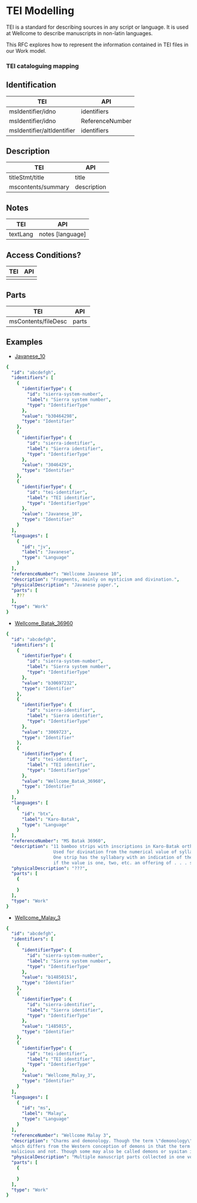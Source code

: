 # TEI Modelling

TEI is a standard for describing sources in any script or language. It is used at Wellcome to 
describe manuscripts in non-latin languages. 

This RFC explores how to represent the information contained in TEI files in our Work model. 

### TEI cataloguing mapping
## Identification
| TEI| API |
| ----------- | ----------- |
| msIdentifier/idno | identifiers |
| msIdentifier/idno | ReferenceNumber |
| msIdentifier/altIdentifier | identifiers |
## Description
| TEI| API |
| ----------- | ----------- |
| titleStmt/title | title |
| mscontents/summary | description |
## Notes
| TEI| API |
| ----------- | ----------- |
|textLang	| notes [language]	|
## Access Conditions?
| TEI| API |
| ----------- | ----------- |
|	|	|
## Parts

| TEI | API |
| ------|---|
|msContents/fileDesc| parts |
## Examples

- [Javanese_10](https://github.com/wellcomecollection/wellcome-collection-tei/blob/master/Javanese/Javanese_10.xml)
```yaml
{
  "id": "abcdefgh",
  "identifiers": [
    {
      "identifierType": {
        "id": "sierra-system-number",
        "label": "Sierra system number",
        "type": "IdentifierType"
      },
      "value": "b30464298",
      "type": "Identifier"
    },
    {
      "identifierType": {
        "id": "sierra-identifier",
        "label": "Sierra identifier",
        "type": "IdentifierType"
      },
      "value": "3046429",
      "type": "Identifier"
    },
    {
      "identifierType": {
        "id": "tei-identifier",
        "label": "TEI identifier",
        "type": "IdentifierType"
      },
      "value": "Javanese_10",
      "type": "Identifier"
    }
  ],
  "languages": [
    {
      "id": "jv",
      "label": "Javanese",
      "type": "Language"
    }
  ],
  "referenceNumber": "Wellcome Javanese 10",
  "description": "Fragments, mainly on mysticism and divination.",
  "physicalDescription": "Javanese paper.",
  "parts": [
    ???
  ],
  "type": "Work"
}
```

- [Wellcome_Batak_36960](https://github.com/wellcomecollection/wellcome-collection-tei/blob/master/Batak/Batak_36960.xml)
```yaml
{
  "id": "abcdefgh",
  "identifiers": [
    {
      "identifierType": {
        "id": "sierra-system-number",
        "label": "Sierra system number",
        "type": "IdentifierType"
      },
      "value": "b30697232",
      "type": "Identifier"
    },
    {
      "identifierType": {
        "id": "sierra-identifier",
        "label": "Sierra identifier",
        "type": "IdentifierType"
      },
      "value": "3069723",
      "type": "Identifier"
    },
    {
      "identifierType": {
        "id": "tei-identifier",
        "label": "TEI identifier",
        "type": "IdentifierType"
      },
      "value": "Wellcome_Batak_36960",
      "type": "Identifier"
    }
  ],
  "languages": [
    {
      "id": "btx",
      "label": "Karo-Batak",
      "type": "Language"
    }
  ],
  "referenceNumber": "MS Batak 36960",
  "description": "11 bamboo strips with inscriptions in Karo-Batak orthography, threaded on a string. 
                  Used for divination from the numerical value of syllables.
                  One strip has the syllabary with an indication of the numerical value of each syllable, the other ten have texts such as: 
                  if the value is one, two, etc. an offering of . . . should be brought in order to assure luck.",
  "physicalDescription": "???",
  "parts": [
    {
       
    }
  ],
  "type": "Work"
}
```

- [Wellcome_Malay_3](https://github.com/wellcomecollection/wellcome-collection-tei/blob/master/Malay/Wellcome_MS_Malay_3.xml)
```yaml
{
  "id": "abcdefgh",
  "identifiers": [
    {
      "identifierType": {
        "id": "sierra-system-number",
        "label": "Sierra system number",
        "type": "IdentifierType"
      },
      "value": "b14850151",
      "type": "Identifier"
    },
    {
      "identifierType": {
        "id": "sierra-identifier",
        "label": "Sierra identifier",
        "type": "IdentifierType"
      },
      "value": "1485015",
      "type": "Identifier"
    },
    {
      "identifierType": {
        "id": "tei-identifier",
        "label": "TEI identifier",
        "type": "IdentifierType"
      },
      "value": "Wellcome_Malay_3",
      "type": "Identifier"
    }
  ],
  "languages": [
    {
      "id": "ms",
      "label": "Malay",
      "type": "Language"
    }
  ],
  "referenceNumber": "Wellcome Malay 3",
  "description": "Charms and demonology. Though the term \"demonology\" is used in the manuscript itself, the creatures being described are known in Malay as \"hantu\",
  which differs from the Western conception of demons in that the term is commonly used to describe spirits and mythological creatures in general, both
  malicious and not. Though some may also be called demons or syaitan in the Islamic sense, not all hantu are necessarily demonic.",
  "physicalDescription": "Multiple manuscript parts collected in one volume.",
  "parts": [
    {
       
    }
  ],
  "type": "Work"
}
```
